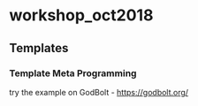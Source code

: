 # workshop_oct2018
## Templates
### Template Meta Programming
try the example on GodBolt - https://godbolt.org/
